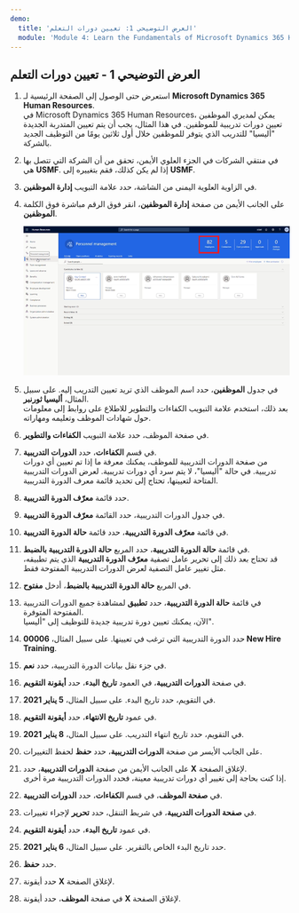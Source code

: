 ```yaml
---
demo:
  title: 'العرض التوضيحي 1: تعيين دورات التعلم'
  module: 'Module 4: Learn the Fundamentals of Microsoft Dynamics 365 Human Resources'
---
```


## العرض التوضيحي 1 - تعيين دورات التعلم

1. استعرض حتى الوصول إلى الصفحة الرئيسية لـ **Microsoft Dynamics 365 Human Resources**.  
    في Microsoft Dynamics 365 Human Resources، يمكن لمديري الموظفين تعيين دورات تدريبية للموظفين. في هذا المثال، يجب أن يتم تعيين المتدربة الجديدة "أليسيا" للتدريب الذي يتوفر للموظفين خلال أول ثلاثين يومًا من التوظيف الجديد بالشركة.

1. في منتقي الشركات في الجزء العلوي الأيمن، تحقق من أن الشركة التي تتصل بها هي **USMF**. إذا لم يكن كذلك، فقم بتغييره إلى **USMF**.

1. في الزاوية العلوية اليمنى من الشاشة، حدد علامة التبويب **إدارة الموظفين**.

1. على الجانب الأيمن من صفحة **إدارة الموظفين**، انقر فوق الرقم مباشرة فوق الكلمة **الموظفين**.

    ![لقطة شاشة لصفحة إدارة الموظفين مع تمييز رقم الموظفين.](./media/assigning_learning_courses_1_employee.png)

1. في جدول **الموظفين**، حدد اسم الموظف الذي تريد تعيين التدريب إليه. على سبيل المثال، **أليسيا ثورنبر**.  
    بعد ذلك، استخدم علامة التبويب الكفاءات والتطوير للاطلاع على روابط إلى معلومات حول شهادات الموظف وتعليمه ومهاراته.

1. في صفحة الموظف، حدد علامة التبويب **الكفاءات والتطوير**.

1. في قسم **الكفاءات**، حدد **الدورات التدريبية**.  
    من صفحة الدورات التدريبية للموظف، يمكنك معرفة ما إذا تم تعيين أي دورات تدريبية. في حالة "أليسيا"، لا يتم سرد أي دورات تدريبية. لعرض الدورات التدريبية المتاحة لتعيينها، تحتاج إلى تحديد قائمة معرف الدورة التدريبية.

1. حدد قائمة **معرّف الدورة التدريبية**.

1. في جدول الدورات التدريبية، حدد القائمة **معرّف الدورة التدريبية**.

1. في قائمة **معرّف الدورة التدريبية**، حدد قائمة **حالة الدورة التدريبية**.

1. في قائمة **حالة الدورة التدريبية**، حدد المربع **حالة الدورة التدريبية بالضبط**.  
    قد تحتاج بعد ذلك إلى تحرير عامل تصفية **معرّف الدورة التدريبية** الذي يتم تطبيقه، مثل تغيير عامل التصفية لعرض الدورات التدريبية المفتوحة فقط.

1. في المربع **حالة الدورة التدريبية بالضبط**، أدخل **مفتوح**.

1. في قائمة **حالة الدورة التدريبية**، حدد **تطبيق** لمشاهدة جميع الدورات التدريبية المفتوحة المتوفرة.  
    الآن، يمكنك تعيين دورة تدريبية جديدة للتوظيف إلى "أليسيا".

1. حدد الدورة التدريبية التي ترغب في تعيينها. على سبيل المثال، **00006 New Hire Training**.

1. في جزء نقل بيانات الدورة التدريبية، حدد **نعم**.

1. في صفحة **الدورات التدريبية**، في العمود **تاريخ البدء**، حدد **أيقونة التقويم**.

1. في التقويم، حدد تاريخ البدء. على سبيل المثال، **5 يناير 2021**.

1. في عمود **تاريخ الانتهاء**، حدد **أيقونة التقويم**.

1. في التقويم، حدد تاريخ انتهاء التدريب. على سبيل المثال، **8 يناير 2021**.

1. على الجانب الأيسر من صفحة **الدورات التدريبية**، حدد **حفظ** لحفظ التغييرات.

1. على الجانب الأيمن من صفحة **الدورات التدريبية**، حدد **X** لإغلاق الصفحة.  
    إذا كنت بحاجة إلى تغيير أي دورات تدريبية معينة، فحدد الدورات التدريبية مرة أخرى.

1. في **صفحة الموظف**، في قسم **الكفاءات**، حدد **الدورات التدريبية**.

1. في **صفحة الدورات التدريبية**، في شريط التنقل، حدد **تحرير** لإجراء تغييرات.

1. في عمود **تاريخ البدء**، حدد **أيقونة التقويم**.

1. حدد تاريخ البدء الخاص بالتقرير. على سبيل المثال، **6 يناير 2021**.

1. حدد **حفظ**.

1. حدد أيقونة **X** لإغلاق الصفحة.

1. في صفحة **الموظف**، حدد أيقونة **X** لإغلاق الصفحة.
